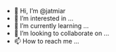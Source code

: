 - 👋 Hi, I’m @jatmiar
- 👀 I’m interested in ...
- 🌱 I’m currently learning ...
- 💞️ I’m looking to collaborate on ...
- 📫 How to reach me ...

<!---
jatmiar/jatmiar is a ✨ special ✨ repository because its `README.md` (this file) appears on your GitHub profile.
You can click the Preview link to take a look at your changes.
--->
